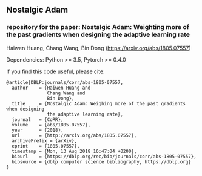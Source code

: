 ## Nostalgic Adam
### repository for the paper: Nostalgic Adam: Weighting more of the past gradients when designing the adaptive learning rate
Haiwen Huang, Chang Wang, Bin Dong (https://arxiv.org/abs/1805.07557) 

Dependencies: Python >= 3.5, Pytorch >= 0.4.0

If you find this code useful, please cite:
```
@article{DBLP:journals/corr/abs-1805-07557,
  author    = {Haiwen Huang and
               Chang Wang and
               Bin Dong},
  title     = {Nostalgic Adam: Weighing more of the past gradients when designing
               the adaptive learning rate},
  journal   = {CoRR},
  volume    = {abs/1805.07557},
  year      = {2018},
  url       = {http://arxiv.org/abs/1805.07557},
  archivePrefix = {arXiv},
  eprint    = {1805.07557},
  timestamp = {Mon, 13 Aug 2018 16:47:04 +0200},
  biburl    = {https://dblp.org/rec/bib/journals/corr/abs-1805-07557},
  bibsource = {dblp computer science bibliography, https://dblp.org}
}
```

